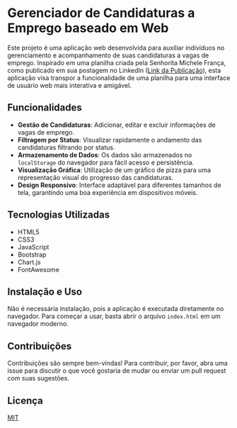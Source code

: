 

# Gerenciador de Candidaturas a Emprego baseado em Web

Este projeto é uma aplicação web desenvolvida para auxiliar indivíduos no gerenciamento e acompanhamento de suas candidaturas a vagas de emprego. Inspirado em uma planilha criada pela Senhorita Michele França, como publicado em sua postagem no LinkedIn ([Link da Publicação](https://www.linkedin.com/feed/update/urn:li:activity:7165706710597242880/)), esta aplicação visa transpor a funcionalidade de uma planilha para uma interface de usuário web mais interativa e amigável.

## Funcionalidades

- **Gestão de Candidaturas**: Adicionar, editar e excluir informações de vagas de emprego.
- **Filtragem por Status**: Visualizar rapidamente o andamento das candidaturas filtrando por status.
- **Armazenamento de Dados**: Os dados são armazenados no `localStorage` do navegador para fácil acesso e persistência.
- **Visualização Gráfica**: Utilização de um gráfico de pizza para uma representação visual do progresso das candidaturas.
- **Design Responsivo**: Interface adaptável para diferentes tamanhos de tela, garantindo uma boa experiência em dispositivos móveis.

## Tecnologias Utilizadas

- HTML5
- CSS3
- JavaScript
- Bootstrap
- Chart.js
- FontAwesome

## Instalação e Uso

Não é necessária instalação, pois a aplicação é executada diretamente no navegador. Para começar a usar, basta abrir o arquivo `index.html` em um navegador moderno.

## Contribuições

Contribuições são sempre bem-vindas! Para contribuir, por favor, abra uma issue para discutir o que você gostaria de mudar ou enviar um pull request com suas sugestões.

## Licença

[MIT](https://choosealicense.com/licenses/mit/)


